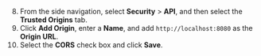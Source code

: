 8. From the side navigation, select **Security** > **API**, and then select the **Trusted Origins** tab.
9. Click **Add Origin**, enter a **Name**, and add `http://localhost:8080` as the **Origin URL**.
10. Select the **CORS** check box and click **Save**.
